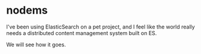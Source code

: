 nodems
======

I've been using ElasticSearch on a pet project, and I feel like the world really needs a distributed content management system built on ES.

We will see how it goes.
